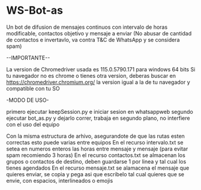 # WS-Bot-as
Un bot de difusion de mensajes continuos con intervalo de horas modificable, contactos objetivo y mensaje a enviar (No abusar de cantidad de contactos e invertavlo, va contra T&amp;C de WhatsApp y se considera spam)

--IMPORTANTE--

La version de Chromedriver usada es 115.0.5790.171 para windows 64 bits
Si tu navegador no es chrome o tienes otra version, deberas buscar en https://chromedriver.chromium.org/ la version igual a la de tu navegador y compatible con tu SO

-MODO DE USO-

primero ejecutar keepSession.py e iniciar sesion en whatsappweb
segundo ejecutar bot_as.py y dejarlo correr, trabaja en segundo plano, no interfiere con el uso del equipo

Con la misma estructura de arhivo, asegurandote de que las rutas esten correctas esto puede varias entre equipos
En el recurso intervalo.txt se setea en numeros enteros las horas entre mensaje y mensaje (para evitar spam recomiendo 3 horas)
En el recurso contactos.txt se almacenan los grupos o contactos de destino, deben guardarse 1 por linea y tal cual los tienes agendados
En el recurso mensaje.txt se alamacena el mensaje que quieres enviar, se copia y pega asi que escribelo tal cual quieres que se envie, con espacios, interlineados o emojis

